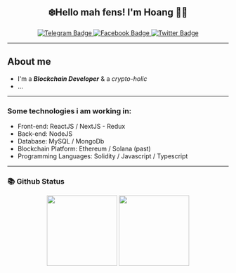 <h2 align="center">
    ❄️Hello mah fens! <strong>I'm Hoang</strong> 🚀🚀
</h2>
<div align="center">
    <a href="https://t.me/lainhathoang">
        <img src="https://img.shields.io/badge/Telegram-white?style=for-the-badge&logo=telegram&logoColor=8E72DC" alt="Telegram Badge"/>
    </a>
    <a href="https://facebook.com/lainhathoang01234">
        <img src="https://img.shields.io/badge/Facebook-white?style=for-the-badge&logo=facebook&logoColor=8E72DC" alt="Facebook Badge"/>
    </a>
    <a href="https://twitter.com/lainhathoangbmw">
        <img src="https://img.shields.io/badge/Twitter-white?style=for-the-badge&logo=twitter&logoColor=8E72DC" alt="Twitter Badge"/>
    </a>
</div>

---

## About me

- I'm a **_Blockchain Developer_** & a _crypto-holic_
- ...

---

### Some technologies i am working in:

- Front-end: ReactJS / NextJS - Redux
- Back-end: NodeJS
- Database: MySQL / MongoDb
- Blockchain Platform: Ethereum / Solana (past)
- Programming Languages: Solidity / Javascript / Typescript

---

### 📚 Github Status

<p align="center">
    <img src="https://github-readme-stats.vercel.app/api?username=lainhathoang&show_icons=true&theme=buefy&count_private=true" height="160">
    <img src="https://github-readme-stats.vercel.app/api/top-langs/?username=lainhathoang&layout=compact&theme=buefy&langs_count=6" height="160">
</p>
